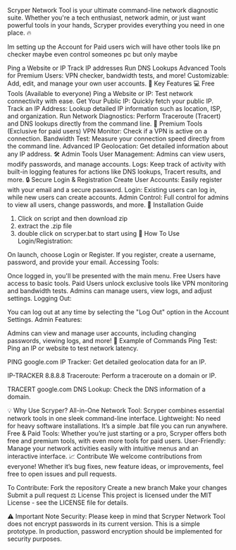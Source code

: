 Scryper Network Tool is your ultimate command-line network diagnostic suite. Whether you're a tech enthusiast, network admin, or just want powerful tools in your hands, Scryper provides everything you need in one place. 🔥

Im setting up the Account for Paid users wich will have other tools like pn checker maybe even control someones pc but only maybe


Ping a Website or IP
Track IP addresses
Run DNS Lookups
Advanced Tools for Premium Users: VPN checker, bandwidth tests, and more!
Customizable: Add, edit, and manage your own user accounts.
🌟 Key Features
💻 Free Tools (Available to everyone)
Ping a Website or IP: Test network connectivity with ease.
Get Your Public IP: Quickly fetch your public IP.
Track an IP Address: Lookup detailed IP information such as location, ISP, and organization.
Run Network Diagnostics: Perform Traceroute (Tracert) and DNS lookups directly from the command line.
💎 Premium Tools (Exclusive for paid users)
VPN Monitor: Check if a VPN is active on a connection.
Bandwidth Test: Measure your connection speed directly from the command line.
Advanced IP Geolocation: Get detailed information about any IP address.
🛠️ Admin Tools
User Management: Admins can view users, modify passwords, and manage accounts.
Logs: Keep track of activity with built-in logging features for actions like DNS lookups, Tracert results, and more.
🔒 Secure Login & Registration
Create User Accounts: Easily register with your email and a secure password.
Login: Existing users can log in, while new users can create accounts.
Admin Control: Full control for admins to view all users, change passwords, and more.
🚀 Installation Guide

1. Click on script and then download zip
2. extract the .zip file
3. double click on scryper.bat to start using
🔧 How To Use
Login/Registration:

On launch, choose Login or Register.
If you register, create a username, password, and provide your email.
Accessing Tools:

Once logged in, you'll be presented with the main menu.
Free Users have access to basic tools.
Paid Users unlock exclusive tools like VPN monitoring and bandwidth tests.
Admins can manage users, view logs, and adjust settings.
Logging Out:

You can log out at any time by selecting the "Log Out" option in the Account Settings.
Admin Features:

Admins can view and manage user accounts, including changing passwords, viewing logs, and more!
📝 Example of Commands
Ping Test: Ping an IP or website to test network latency.



PING google.com
IP Tracker: Get detailed geolocation data for an IP.


IP-TRACKER 8.8.8.8
Traceroute: Perform a traceroute on a domain or IP.


TRACERT google.com
DNS Lookup: Check the DNS information of a domain.


💡 Why Use Scryper?
All-in-One Network Tool: Scryper combines essential network tools in one sleek command-line interface.
Lightweight: No need for heavy software installations. It’s a simple .bat file you can run anywhere.
Free & Paid Tools: Whether you’re just starting or a pro, Scryper offers both free and premium tools, with even more tools for paid users.
User-Friendly: Manage your network activities easily with intuitive menus and an interactive interface.
📈 Contribute
We welcome contributions from everyone! Whether it’s bug fixes, new feature ideas, or improvements, feel free to open issues and pull requests.

To Contribute:
Fork the repository
Create a new branch
Make your changes
Submit a pull request
⚖️ License
This project is licensed under the MIT License - see the LICENSE file for details.

⚠️ Important Note
Security: Please keep in mind that Scryper Network Tool does not encrypt passwords in its current version. This is a simple prototype. In production, password encryption should be implemented for security purposes.
